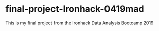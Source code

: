 # final-project-Ironhack-0419mad
This is my final project from the Ironhack Data Analysis Bootcamp 2019
